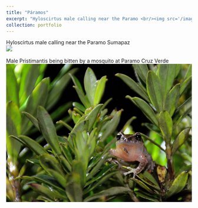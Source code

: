 ```yaml
---
title: "Páramos"
excerpt: "Hyloscirtus male calling near the Paramo <br/><img src='/images/DSC_4661.JPG'>"
collection: portfolio
---
```


Hyloscirtus male calling near the Paramo Sumapaz <br/><img src='/images/DSC_4661.JPG'>

Male Pristimantis being bitten by a mosquito at Paramo Cruz Verde  <br/><img src='/images/Pristi_mosquitoDSC_2.JPG'>
